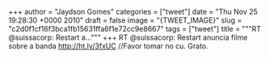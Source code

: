 
+++
author = "Jaydson Gomes"
categories = ["tweet"]
date = "Thu Nov 25 19:28:30 +0000 2010"
draft = false
image = "{TWEET_IMAGE}"
slug = "c2d0f1cf16f3bca1fb15631ffa6f1e72cc9e8667"
tags = ["tweet"]
title = """RT @suissacorp: Restart a..."""
+++
RT @suissacorp: Restart anuncia filme sobre a banda http://ht.ly/3fxUC //Favor tomar no cu. Grato.

